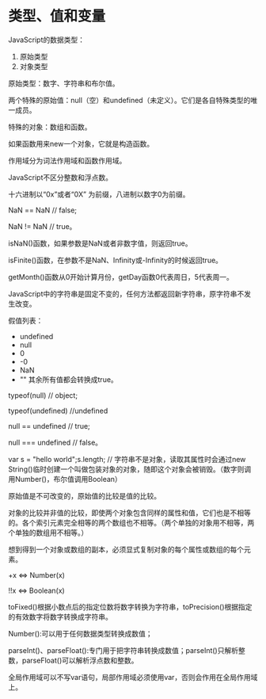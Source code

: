 # 类型、值和变量
JavaScript的数据类型：
1. 原始类型
2. 对象类型

原始类型：数字、字符串和布尔值。

两个特殊的原始值：null（空）和undefined（未定义）。它们是各自特殊类型的唯一成员。

特殊的对象：数组和函数。

如果函数用来new一个对象，它就是构造函数。

作用域分为词法作用域和函数作用域。

JavaScript不区分整数和浮点数。

十六进制以“0x”或者“0X” 为前缀，八进制以数字0为前缀。

NaN == NaN // false; 

NaN != NaN // true。

isNaN()函数，如果参数是NaN或者非数字值，则返回true。

isFinite()函数，在参数不是NaN、Infinity或-Infinity的时候返回true。


getMonth()函数从0开始计算月份，getDay函数0代表周日，5代表周一。

JavaScript中的字符串是固定不变的，任何方法都返回新字符串，原字符串不发生改变。

假值列表：
- undefined
- null
- 0
- -0
- NaN
- ""
其余所有值都会转换成true。

typeof(null) // object;

typeof(undefined) //undefined

null == undefined // true;

null === undefined // false。

var s = "hello world";s.length; // 字符串不是对象，读取其属性时会通过new String()临时创建一个叫做包装对象的对象，随即这个对象会被销毁。（数字则调用Number()，布尔值调用Boolean）

原始值是不可改变的，原始值的比较是值的比较。

对象的比较并非值的比较，即使两个对象包含同样的属性和值，它们也是不相等的。各个索引元素完全相等的两个数组也不相等。（两个单独的对象用不相等，两个单独的数组用不相等。）

想到得到一个对象或数组的副本，必须显式复制对象的每个属性或数组的每个元素。

+x <=> Number(x)

!!x <=> Boolean(x)

toFixed()根据小数点后的指定位数将数字转换为字符串，toPrecision()根据指定的有效数字将数字转换成字符串。

Number():可以用于任何数据类型转换成数值；

parseInt()、parseFloat():专门用于把字符串转换成数值；parseInt()只解析整数，parseFloat()可以解析浮点数和整数。

全局作用域可以不写var语句，局部作用域必须使用var，否则会作用在全局作用域上。